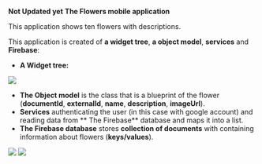 **Not Updated yet**
**The Flowers mobile application**

This application shows ten flowers with descriptions.

This application is created of **a widget tree**, **a object model**, **services** and **Firebase**: 

- **A Widget tree:**



![](https://github.com/Laura555-p/flowers/blob/master/assets/images/flowerwidgettree.PNG)

- **The Object model** is the class that is a blueprint of the flower (**documentId**, **externalId**, **name**, **description**, **imageUrl**).
- **Services** authenticating the user (in this case with google account) and reading data from ** The Firebase** database and maps it into a list.
- **The Firebase database** stores **collection of documents** with containing information about flowers (**keys/values**). 



![](https://github.com/Laura555-p/flowers/blob/master/assets/images/1_flower.PNG)
![](https://github.com/Laura555-p/flowers/blob/master/assets/images/2_flower.PNG)

